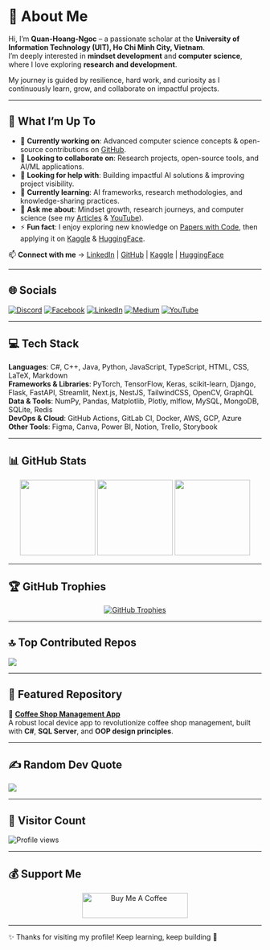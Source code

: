# 💫 About Me  

Hi, I’m **Quan-Hoang-Ngoc** – a passionate scholar at the **University of Information Technology (UIT), Ho Chi Minh City, Vietnam**.  
I’m deeply interested in **mindset development** and **computer science**, where I love exploring **research and development**.  

My journey is guided by resilience, hard work, and curiosity as I continuously learn, grow, and collaborate on impactful projects.  

---

## 🚀 What I’m Up To  

- 🔭 **Currently working on**: Advanced computer science concepts & open-source contributions on [GitHub](https://github.com/QuanHoangNgoc).  
- 🤝 **Looking to collaborate on**: Research projects, open-source tools, and AI/ML applications.  
- 🧠 **Looking for help with**: Building impactful AI solutions & improving project visibility.  
- 🌱 **Currently learning**: AI frameworks, research methodologies, and knowledge-sharing practices.  
- 💬 **Ask me about**: Mindset growth, research journeys, and computer science (see my [Articles](https://sites.google.com/view/quan12i/trang-ch%E1%BB%A7?fbclid=IwAR3FfEwShxH6ZSOuZovAmZRb5TsljtnbunuYTHFITcd_K4odDwrVUyzzvjQ) & [YouTube](https://www.youtube.com/@QuanHoangNgoc-yu9uo?sub_confirmation=1)).  
- ⚡ **Fun fact**: I enjoy exploring new knowledge on [Papers with Code](https://paperswithcode.com/sota), then applying it on [Kaggle](https://www.kaggle.com/quanhoangngoc) & [HuggingFace](https://huggingface.co/QuanHoangNgoc).  

📫 **Connect with me** → [LinkedIn](https://linkedin.com/in/quanhoangngoc) | [GitHub](https://github.com/QuanHoangNgoc) | [Kaggle](https://www.kaggle.com/quanhoangngoc) | [HuggingFace](https://huggingface.co/QuanHoangNgoc)  

---

## 🌐 Socials  

[![Discord](https://img.shields.io/badge/Discord-%237289DA.svg?logo=discord&logoColor=white)](https://discord.gg/quan_21229) 
[![Facebook](https://img.shields.io/badge/Facebook-%231877F2.svg?logo=Facebook&logoColor=white)](https://facebook.com/quanhnqt) 
[![LinkedIn](https://img.shields.io/badge/LinkedIn-%230077B5.svg?logo=linkedin&logoColor=white)](https://linkedin.com/in/quanhoangngoc) 
[![Medium](https://img.shields.io/badge/Medium-12100E?logo=medium&logoColor=white)](https://medium.com/@@22521178) 
[![YouTube](https://img.shields.io/badge/YouTube-%23FF0000.svg?logo=YouTube&logoColor=white)](https://youtube.com/@QuanHoangNgoc-yu9uo)  

---

## 💻 Tech Stack  

**Languages**: C#, C++, Java, Python, JavaScript, TypeScript, HTML, CSS, LaTeX, Markdown  
**Frameworks & Libraries**: PyTorch, TensorFlow, Keras, scikit-learn, Django, Flask, FastAPI, Streamlit, Next.js, NestJS, TailwindCSS, OpenCV, GraphQL  
**Data & Tools**: NumPy, Pandas, Matplotlib, Plotly, mlflow, MySQL, MongoDB, SQLite, Redis  
**DevOps & Cloud**: GitHub Actions, GitLab CI, Docker, AWS, GCP, Azure  
**Other Tools**: Figma, Canva, Power BI, Notion, Trello, Storybook  

---

## 📊 GitHub Stats  

<div align="center">  
  <img src="https://github-readme-stats.vercel.app/api?username=QuanHoangNgoc&theme=tokyonight&hide_border=true&include_all_commits=true&count_private=true" height="150" />  
  <img src="https://streak-stats.demolab.com?user=QuanHoangNgoc&theme=tokyonight&hide_border=true" height="150" />  
  <img src="https://github-readme-stats.vercel.app/api/top-langs/?username=QuanHoangNgoc&theme=tokyonight&hide_border=true&layout=compact" height="150" />  
</div>  

---

## 🏆 GitHub Trophies  

<p align="center">
   <a href="https://github.com/ryo-ma/github-profile-trophy">
      <img src="https://github-profile-trophy.vercel.app/?username=quanhoangngoc&theme=tokyonight&margin-w=15&margin-h=15" alt="GitHub Trophies" />
   </a>
</p>

---

## 🔝 Top Contributed Repos  

![](https://github-contributor-stats.vercel.app/api?username=QuanHoangNgoc&limit=5&theme=tokyonight&combine_all_yearly_contributions=true)  

---

## 📂 Featured Repository  

📌 [**Coffee Shop Management App**](https://github.com/QuanHoangNgoc/Coffee-Shop-Management-App-SE-)  
A robust local device app to revolutionize coffee shop management, built with **C#**, **SQL Server**, and **OOP design principles**.  

---

## ✍️ Random Dev Quote  

![](https://quotes-github-readme.vercel.app/api?type=horizontal&theme=tokyonight)  

---

## 👀 Visitor Count  

![Profile views](https://komarev.com/ghpvc/?username=QuanHoangNgoc&color=blue&style=flat-square)  

---

## 💰 Support Me  

<p align="center">
   <a href="https://www.buymeacoffee.com/">
      <img src="https://cdn.buymeacoffee.com/buttons/v2/default-yellow.png" height="50" width="210" alt="Buy Me A Coffee" />
   </a>
</p>  

---

✨ Thanks for visiting my profile! Keep learning, keep building 🚀  
